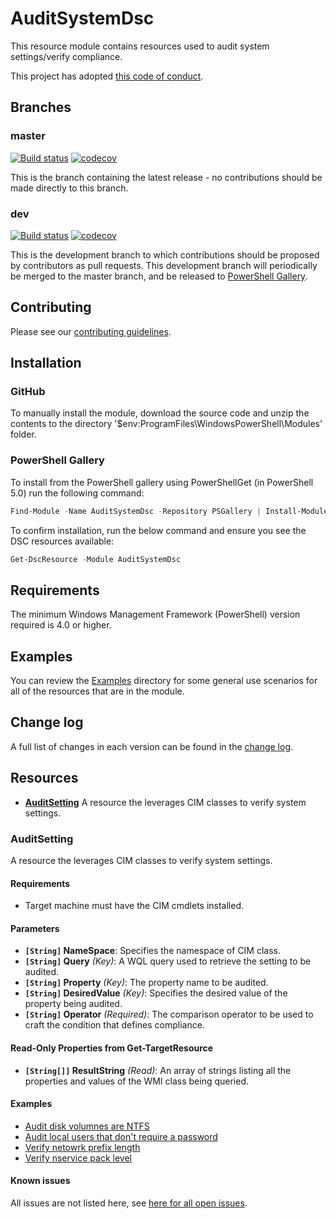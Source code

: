 # AuditSystemDsc

This resource module contains resources used to audit system settings/verify compliance.

This project has adopted [this code of conduct](CODE_OF_CONDUCT.md).

## Branches

### master

[![Build status](https://ci.appveyor.com/api/projects/status/github/jcwalker/AuditSystemDsc?branch=master&svg=true)](https://ci.appveyor.com/project/jcwalker/AuditSystemDsc/branch/master)
[![codecov](https://codecov.io/gh/jcwalker/AuditSystemDsc/branch/master/graph/badge.svg)](https://codecov.io/gh/PowerShell/DscResource.Template/branch/master)

This is the branch containing the latest release -
no contributions should be made directly to this branch.

### dev

[![Build status](https://ci.appveyor.com/api/projects/status/github/jcwalker/AuditSystemDsc?branch=dev&svg=true)](https://ci.appveyor.com/project/jcwalker/AuditSystemDsc/branch/dev)
[![codecov](https://codecov.io/gh/jcwalker/AuditSystemDsc/branch/dev/graph/badge.svg)](https://codecov.io/gh/jcwalker/AuditSystemDsc/branch/dev)

This is the development branch to which contributions should be proposed
by contributors as pull requests.
This development branch will periodically be merged to the master branch,
and be released to [PowerShell Gallery](https://www.powershellgallery.com/).

## Contributing

Please see our [contributing guidelines](/CONTRIBUTING.md).

## Installation

### GitHub

To manually install the module,
download the source code and unzip the contents to the directory
'$env:ProgramFiles\WindowsPowerShell\Modules' folder.

### PowerShell Gallery

To install from the PowerShell gallery using PowerShellGet (in PowerShell 5.0)
run the following command:

```powershell
Find-Module -Name AuditSystemDsc -Repository PSGallery | Install-Module
```

To confirm installation, run the below command and ensure you see the
DSC resources available:

```powershell
Get-DscResource -Module AuditSystemDsc
```

## Requirements

The minimum Windows Management Framework (PowerShell) version required is 4.0
or higher.

## Examples

You can review the [Examples](/Examples) directory for some general use
scenarios for all of the resources that are in the module.

## Change log

A full list of changes in each version can be found in the [change log](CHANGELOG.md).

## Resources

* [**AuditSetting**](#AuditSetting) A resource the leverages CIM classes
  to verify system settings.

### AuditSetting

A resource the leverages CIM classes to verify system settings.

#### Requirements

* Target machine must have the CIM cmdlets installed.

#### Parameters

* **`[String]` NameSpace**: Specifies the namespace of CIM class.
* **`[String]` Query** _(Key)_: A WQL query used to retrieve the setting to be audited.
* **`[String]` Property** _(Key)_: The property name to be audited.
* **`[String]` DesiredValue** _(Key)_: Specifies the desired value
  of the property being audited.
* **`[String]` Operator** _(Required)_: The comparison operator to be used
  to craft the condition that defines compliance.

#### Read-Only Properties from Get-TargetResource

* **`[String[]]` ResultString** _(Read)_: An array of strings listing
  all the properties and values of the WMI class being queried.

#### Examples

* [Audit disk volumnes are NTFS](/Examples/Resources/AuditSetting/1-AuditSetting_AuditVolumneNtfs.ps1)
* [Audit local users that don't require a password](/Examples/Resources/AuditSetting/2-AuditSetting_AuditUsersPasswordNotRequired.ps1)
* [Verify netowrk prefix length](/Examples/Resources/AuditSetting/3-AuditSetting_VerifyNetworkPrefixLength.ps1)
* [Verify nservice pack level](/Examples/Resources/AuditSetting/4-AuditSetting_VerifyServicePackLevel.ps1)

#### Known issues

All issues are not listed here, see [here for all open issues](https://github.com/jcwalker/AuditSystemDsc/issues?utf8=%E2%9C%93&q=is%3Aissue+is%3Aopen+Folder).
